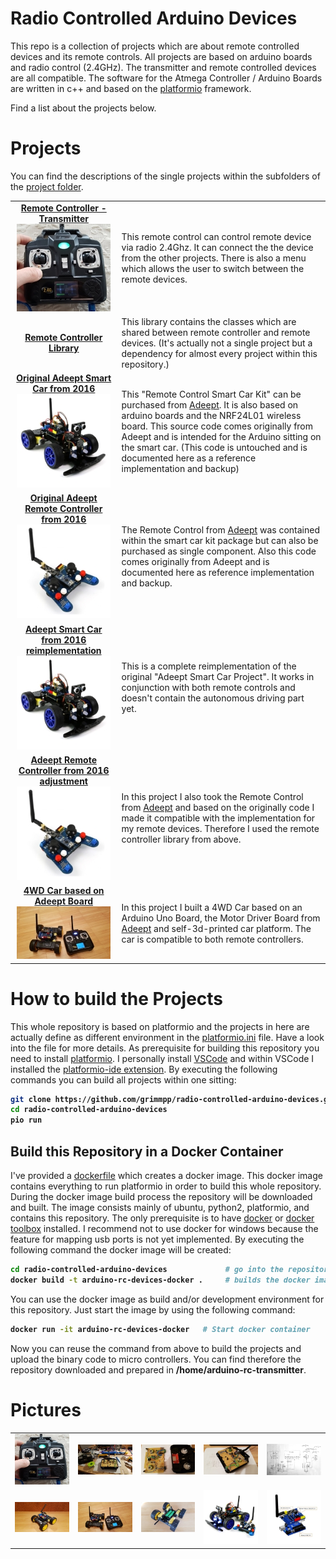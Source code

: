# Radio Controlled Arduino Devices

This repo is a collection of projects which are about remote controlled devices and its remote controls. All projects are based on arduino boards and radio control (2.4GHz). The transmitter and remote controlled devices are all compatible. The software for the Atmega Controller / Arduino Boards are written in c++ and based on the [platformio](https://platformio.org) framework.

Find a list about the projects below.


# Projects
You can find the descriptions of the single projects within the subfolders of the [project folder](/projects). 

<table>

<tr><td>
<center>
<a href="/projects/RC_transmitter"><b>Remote Controller - Transmitter</b>
</ br>
<img src="projects/RC_Transmitter/pics/20180218_134300_small.jpg"/> </a> </center>
</td> <td>
This remote control can control remote device via radio 2.4Ghz. It can connect the the device from the other projects. There is also a menu which allows the user to switch between the remote devices. 
</td> </tr>

<tr><td>
<center>
<a href="/lib/RC_Library"><b>Remote Controller Library</b>
</a> </center>
</td> <td>
This library contains the classes which are shared between remote controller and remote devices. 
(It's actually not a single project but a dependency for almost every project within this repository.)
</td> </tr>

<tr><td>
<center>
<a href="/projects/Original_Adeept_Car_Kit_from2016/"><b>Original Adeept Smart Car from 2016</b>
</ br>
<img src="/projects/Original_Adeept_Car_Kit_from2016/pics/RC-car_small.jpg"/> </a> </center>
</td> <td>
This "Remote Control Smart Car Kit" can be purchased from <a href="http://www.adeept.com">Adeept</a>. It is also based on arduino boards and the NRF24L01 wireless board. This source code comes originally from Adeept and is intended for the Arduino sitting on the smart car. (This code is untouched and is documented here as a reference implementation and backup)
</td> </tr>

<tr><td>
<center>
<a href="/projects/Original_Adeept_Car_Kit_from2016/"><b>Original Adeept Remote Controller from 2016</b>
</ br>
<img src="/projects/Original_Adeept_Car_Kit_from2016/pics/e17cf9cd00_small.jpg"/> </a> </center>
</td> <td>
The Remote Control from <a href="http://www.adeept.com">Adeept</a> was contained within the smart car kit package but can also be purchased as single component. Also this code comes originally from Adeept and is documented here as reference implementation and backup.
</td> </tr>

<tr><td>
<center>
<a href="/projects/Adeept_Smart_Car_Kit/"><b>Adeept Smart Car from 2016 reimplementation</b>
</ br>
<img src="/projects/Adeept_Smart_Car_Kit/pics/RC-car_small.jpg"/> </a> </center>
</td> <td>
This is a complete reimplementation of the original "Adeept Smart Car Project". It works in conjunction with both remote controls and doesn't contain the autonomous driving part yet.
</td> </tr>

<tr><td>
<center>
<a href="/projects/Adeept_Smart_Car_Kit/"><b>Adeept Remote Controller from 2016 adjustment</b>
</ br>
<img src="/projects/Adeept_Smart_Car_Kit/pics/a39f8f1001_small.jpg"/> </a> </center>
</td> <td>
In this project I also took the Remote Control from <a href="http://www.adeept.com">Adeept</a> and based on the originally code I made it compatible with the implementation for my remote devices. Therefore I used the <a herf="/lib/RC_Library">remote controller library</a> from above. 
</td> </tr>

<tr><td>
<center>
<a href="/projects/4WD_RC_Car_AddeptDriverBoard/"><b>4WD Car based on Adeept Board</b>
</ br>
<img src="/projects/4WD_RC_Car_AddeptDriverBoard/pics/20181220_181335_small.jpg"/> </a> </center>
</td> <td>
In this project I built a 4WD Car based on an Arduino Uno Board, the Motor Driver Board from <a href="http://www.adeept.com">Adeept</a> and self-3d-printed car platform. The car is compatible to both remote controllers.
</td> </tr>

</table>

# How to build the Projects

This whole repository is based on platformio and the projects in here are actually define as different environment in the [platformio.ini](/platformio.ini) file. Have a look into the file for more details. 
As prerequisite for building this repository you need to install [platformio](https://platformio.org/platformio-ide). I personally install [VSCode](https://code.visualstudio.com) and within VSCode I installed the [platformio-ide extension](https://marketplace.visualstudio.com/items?itemName=platformio.platformio-ide). 
By executing the following commands you can build all projects within one sitting:
<b>
```bash
git clone https://github.com/grimmpp/radio-controlled-arduino-devices.git   # download the repository from git
cd radio-controlled-arduino-devices                                         # go into the repository root directory
pio run                                                                     # download all dependencies initially and builds all projects
```
</b>

## Build this Repository in a Docker Container
I've provided a [dockerfile](docker/Dockerfile) which creates a docker image. This docker image contains everything to run platformio in order to build this whole repository. During the docker image build process the repository will be downloaded and built. The image consists mainly of ubuntu, python2, platformio, and contains this repository. The only prerequisite is to have [docker](https://www.docker.com/get-started) or [docker toolbox](https://docs.docker.com/v17.12/toolbox/) installed. I recommend not to use docker for windows because the feature for mapping usb ports is not yet implemented. 
By executing the following command the docker image will be created:
<b>
```bash
cd radio-controlled-arduino-devices             # go into the repository root directory
docker build -t arduino-rc-devices-docker .     # builds the docker image
```
</b>

You can use the docker image as build and/or development environment for this repository. Just start the image by using the following command:
<b>
```bash
docker run -it arduino-rc-devices-docker   # Start docker container
```
</b>
Now you can reuse the command from above to build the projects and upload the binary code to micro controllers. You can find therefore the repository downloaded and prepared in <b>/home/arduino-rc-transmitter</b>.

# Pictures
<table><tr>
  <td><img src="projects/RC_Transmitter/pics/20180218_134300_small.jpg" /></td>
  <td><img src="projects/RC_Transmitter/pics/20180128_221520_small.jpg" /></td>
  <td><img src="projects/RC_Transmitter/pics/20180213_222848_small.jpg" /></td>
  <td><img src="projects/RC_Transmitter/pics/20180211_224645_small.jpg" /></td>
  <td><img src="projects/RC_Transmitter/pics/schema_small.jpg" /></td>
</tr><tr>
  <td><img src="projects/4WD_RC_Car_AddeptDriverBoard/pics/20181218_214606_small.jpg"/></td>
  <td><img src="projects/4WD_RC_Car_AddeptDriverBoard/pics/20181220_181335_small.jpg"/></td>
  <td><img src="projects/4WD_RC_Car_AddeptDriverBoard/pics/20181218_135337_small.jpg" /></td>
  <td><img src="projects/Adeept_Smart_Car_Kit/pics/0a53ef6784_small.jpg" /></td>
  <td><img src="projects/Adeept_Smart_Car_Kit/pics/7501327fc2_small.jpg" /></td>
</tr></table>
